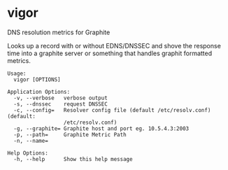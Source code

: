 # vigor
DNS resolution metrics for Graphite

Looks up a record with or without EDNS/DNSSEC and shove the response time into a graphite server or something that handles graphit formatted metrics.

```
Usage:
  vigor [OPTIONS]

Application Options:
  -v, --verbose   verbose output
  -s, --dnssec    request DNSSEC
  -c, --config=   Resolver config file (default /etc/resolv.conf) (default:
                  /etc/resolv.conf)
  -g, --graphite= Graphite host and port eg. 10.5.4.3:2003
  -p, --path=     Graphite Metric Path
  -n, --name=

Help Options:
  -h, --help      Show this help message
  ```
